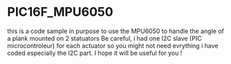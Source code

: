 # PIC16F_MPU6050
this is a code sample in purpose to use the MPU6050 to handle the angle of a plank mounted on 2 statuators
Be careful, i had one I2C slave (PIC microcontroleur) for each actuator so you might not need evrything i have coded especially the I2C part.
I hope it will be useful for you !

